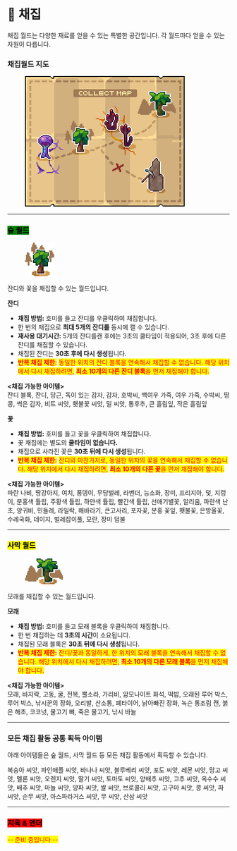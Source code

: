 # 🌿 채집

채집 월드는 다양한 재료를 얻을 수 있는 특별한 공간입니다. 각 월드마다 얻을 수 있는 자원이 다릅니다.

### **채집월드 지도**

<div align="left"><figure><img src="../../.gitbook/assets/collect_map (1).png" alt=""><figcaption></figcaption></figure></div>

***

### <mark style="background-color:green;">**숲 월드**</mark>

<div align="left"><figure><img src="../../.gitbook/assets/xx.png" alt=""><figcaption></figcaption></figure></div>

잔디와 꽃을 채집할 수 있는 월드입니다.

**잔디**

* **채집 방법:** 호미를 들고 잔디를 우클릭하여 채집합니다.
* 한 번의 채집으로 **최대 5개의 잔디를** 동시에 캘 수 있습니다.
* **재사용 대기시간:** 5개의 잔디를캔 후에는 3초의 쿨타임이 적용되어, 3초 후에 다른 잔디를 채집할 수 있습니다.
* 채집된 잔디는 **30초 후에 다시 생성**됩니다.
* <mark style="color:red;">**반복 채집 제한:**</mark> <mark style="color:red;"></mark><mark style="color:red;">동일한 위치의 잔디 블록을 연속해서 채집할 수 없습니다. 해당 위치에서 다시 채집하려면,</mark> <mark style="color:red;"></mark><mark style="color:red;">**최소 10개의 다른 잔디 블록**</mark><mark style="color:red;">을 먼저 채집해야 합니다.</mark>

**<채집 가능한 아이템>**\
잔디 블록, 잔디, 당근, 독이 있는 감자, 감자, 호박씨, 백여우 가죽, 여우 가죽, 수박씨, 땅콩, 썩은 감자, 비트 씨앗, 횃불꽃 씨앗, 밀 씨앗, 통후추, 큰 흘림잎, 작은 흘림잎

**꽃**

* **채집 방법:** 호미를 들고 꽃을 우클릭하여 채집합니다.
* 꽃 채집에는 별도의 **쿨타임이 없습니다.**
* 채집으로 사라진 꽃은 **30초 뒤에 다시 생성**됩니다.
* <mark style="color:red;">**반복 채집 제한:**</mark> <mark style="color:red;"></mark><mark style="color:red;">잔디와 마찬가지로, 동일한 위치의 꽃을 연속해서 채집할 수 없습니다. 해당 위치에서 다시 채집하려면,</mark> <mark style="color:red;"></mark><mark style="color:red;">**최소 10개의 다른 꽃**</mark><mark style="color:red;">을 먼저 채집해야 합니다.</mark>

**<채집 가능한 아이템>**\
파란 나비, 땅강아지, 여치, 풍뎅이, 무당벌레, 라벤더, 능소화, 장미, 프리지아, 덫, 지렁이, 분홍색 튤립, 주황색 튤립, 하얀색 튤립, 빨간색 튤립, 선애기별꽃, 알리움, 파란색 난초, 양귀비, 민들레, 라일락, 해바라기, 큰고사리, 포자꽃, 분홍 꽃잎, 횃불꽃, 은방울꽃, 수레국화, 데이지, 벌레잡이풀, 모란, 장미 덤불

***

### <mark style="background-color:yellow;">**사막 월드**</mark>

<div align="left"><figure><img src="../../.gitbook/assets/xxxx.png" alt=""><figcaption></figcaption></figure></div>

모래를 채집할 수 있는 월드입니다.

**모래**

* **채집 방법:** 호미를 들고 모래 블록을 우클릭하여 채집합니다.
* 한 번 채집하는 데 **3초의 시간**이 소요됩니다.
* 채집된 모래 블록은 **30초 뒤에 다시 생성**됩니다.
* <mark style="color:red;">**반복 채집 제한:**</mark> <mark style="color:red;"></mark><mark style="color:red;">잔디/꽃과 동일하게, 한 위치의 모래 블록을 연속해서 채집할 수 없습니다. 해당 위치에서 다시 채집하려면,</mark> <mark style="color:red;"></mark><mark style="color:red;">**최소 10개의 다른 모래 블록**</mark><mark style="color:red;">을 먼저 채집해야 합니다.</mark>

**<채집 가능한 아이템>**\
모래, 바지락, 고동, 굴, 전복, 뿔소라, 가리비, 암모나이트 화석, 떡밥, 오래된 루어 박스, 루어 박스, 낚시꾼의 장화, 오리발, 산소통, 폐타이어, 낡아빠진 장화, 녹슨 통조림 캔, 붉은 해초, 코코넛, 물고기 뼈, 죽은 물고기, 낚시 바늘

***

### **모든 채집 활동 공통 획득 아이템**

아래 아이템들은 숲 월드, 사막 월드 등 모든 채집 활동에서 획득할 수 있습니다.

복숭아 씨앗, 파인애플 씨앗, 바나나 씨앗, 블루베리 씨앗, 포도 씨앗, 레몬 씨앗, 망고 씨앗, 멜론 씨앗, 오렌지 씨앗, 딸기 씨앗, 토마토 씨앗, 양배추 씨앗, 고추 씨앗, 옥수수 씨앗, 배추 씨앗, 마늘 씨앗, 양파 씨앗, 쌀 씨앗, 브로콜리 씨앗, 고구마 씨앗, 콩 씨앗, 파 씨앗, 순무 씨앗, 아스파라거스 씨앗, 무 씨앗, 산삼 씨앗

***

### <mark style="background-color:red;">**지옥 & 엔더**</mark>

<mark style="color:red;">-- 준비 중입니다 --</mark>
